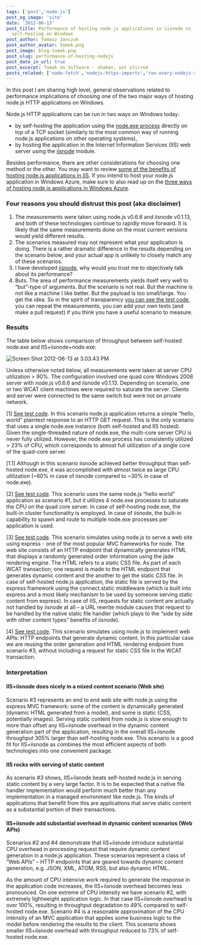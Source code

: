 ```yaml
---
tags: ['post','node.js']
post_og_image: 'site'
date: '2012-06-13'  
post_title: Performance of hosting node.js applications in iisnode vs
  self-hosting on Windows
post_author: Tomasz Janczuk
post_author_avatar: tomek.png
post_image: blog-tomek.png
post_slug: performance-of-hosting-nodejs
post_date_in_url: true
post_excerpt: Tomek on Software - shaken, not stirred
posts_related: ['node-fetch','nodejs-https-imports','run-every-nodejs-version-in-lambda']
---
```





In this post I am sharing high level, general observations related to performance implications of choosing one of the two major ways of hosting node.js HTTP applications on Windows.   

Node.js HTTP applications can be run in two ways on Windows today:  

* by self-hosting the application using the [node.exe process](http://nodejs.org/#download) directly on top of a TCP socket (similarly to the most common way of running node.js applications on other operating systems),  
* by hosting the application in the Internet Information Services (IIS) web server using the [iisnode](https://github.com/tjanczuk/iisnode) module.  
  

Besides performance, there are other considerations for choosing one method or the other. You may want to review [some of the benefits of hosting node.js applications in IIS](http://tomasz.janczuk.org/2011/08/hosting-nodejs-applications-in-iis-on.html). If you intend to host your node.js application in Windows Azure, make sure to also read up on the [three ways of hosting node.js applications in Windows Azure](http://tomasz.janczuk.org/2012/06/three-ways-of-deploying-nodejs-apps-to.html).   

### Four reasons you should distrust this post (aka disclaimer)  

1. The measurements were taken using node.js v0.6.6 and iisnode v0.1.13, and both of these technologies continue to rapidly move forward. It is likely that the same measurements done on the most current versions would yield different results.  
2. The scenarios measured may not represent what your application is doing. There is a rather dramatic difference in the results depending on the scenario below, and your actual app is unlikely to closely match any of these scenarios.  
3. I have developed [iisnode](https://github.com/tjanczuk/iisnode), why would you trust me to objectively talk about its performance?  
4. Buts. The area of performance measurements yields itself very well to “but”-type of arguments. But the scenario is not real. But the machine is not like a machine I like better. But the payload is too small/large. You get the idea. So in the spirit of transparency [you can see the test code](https://github.com/tjanczuk/iisnode/tree/master/test/performance), you can repeat the measurements, you can add your own tests (and make a pull request) if you think you have a useful scenario to measure.  
  

### Results  

The table below shows comparison of throughput between self-hosted node.exe and IIS+iisnode+node.exe:  

 ![Screen Shot 2012-06-13 at 3.03.43 PM](http://lh3.ggpht.com/-fIIjSarL_RA/T9kUCYXgDRI/AAAAAAAACCs/ADl94P-2xhA/Screen%252520Shot%2525202012-06-13%252520at%2525203.03.43%252520PM_thumb%25255B2%25255D.png?imgmax=800)  

Unless otherwise noted below, all measurements were taken at server CPU utilization > 90%. The configuration involved one quad core Windows 2008 server with node.js v0.6.6 and iisnode v0.1.13. Depending on scenario, one or two WCAT client machines were required to saturate the server. Clients and server were connected to the same switch but were not on private network.     
  
[1] [See test code](https://github.com/tjanczuk/iisnode/tree/master/test/performance/www/default). In this scenario node.js application returns a simple “hello, world” plaintext response to an HTTP GET request. This is the only scenario that uses a single node.exe instance (both self-hosted and IIS hosted). Given the single-threaded nature of node.exe, the multi-core server CPU is never fully utilized. However, the node.exe process has consistently utilized > 23% of CPU, which corresponds to almost full utilization of a single core of the quad-core server.      
  
[1.1] Although in this scenario iisnode achieved better throughput than self-hosted node.exe, it was accomplished with almost twice as large CPU utilization (~60% in case of iisnode compared to ~30% in case of node.exe).      
  
[2] [See test code](https://github.com/tjanczuk/iisnode/tree/master/test/performance/www/cluster). This scenario uses the same node.js “hello world” application as scenario #1, but it utilizes 4 node.exe processes to saturate the CPU on the quad core server. In case of self-hosting node.exe, the built-in cluster functionality is employed. In case of iisnode, the built-in capability to spawn and route to multiple node.exe processes per application is used.      
  
[3] [See test code](https://github.com/tjanczuk/iisnode/tree/master/test/performance/www/express). This scenario simulates using node.js to serve a web site using express - one of the most popular MVC frameworks for node. The web site consists of an HTTP endpoint that dynamically generates HTML that displays a randomly generated order information using the jade rendering engine. The HTML refers to a static CSS file. As part of each WCAT transaction, one request is made to the HTML endpoint that generates dynamic content and the another to get the static CSS file. In case of self-hosted node.js application, the static file is served by the express framework using the connect.static middleware (which is built into express and a most likely mechanism to be used by someone serving static content from express). In case of IIS, requests for static content are actually not handled by iisnode at all – a URL rewrite module causes that request to be handled by the native static file handler (which plays to the “side by side with other content types” benefits of iisnode).      
  
[4] [See test code](https://github.com/tjanczuk/iisnode/tree/master/test/performance/www/express-dynamic). This scenario simulates using node.js to implement web APIs: HTTP endpoints that generate dynamic content. In this particular case we are reusing the order generation and HTML rendering endpoint from scenario #3, without including a request for static CSS file in the WCAT transaction.    

### Interpretation  

#### IIS+iisnode does nicely in a mixed content scenario (Web site)  

Scenario #3 represents an end to end web site with node.js using the express MVC framework: some of the content is dynamically generated (dynamic HTML generated from a model), and some is static (CSS, potentially images). Serving static content from node.js is slow enough to more than offset any IIS+iisnode overhead in the dynamic content generation part of the application, resulting in the overall IIS+iisnode throughput 305% larger than self-hosting node.exe. This scenario is a good fit for IIS+iisnode as combines the most efficient aspects of both technologies into one convenient package.  

#### IIS rocks with serving of static content  

As scenario #3 shows, IIS+iisnode beats self-hosted node.js in serving static content by a very large factor. It is to be expected that a native file handler implementation would perform much better than any implementation in a managed environment like node.js. The kinds of applications that benefit from this are applications that serve static content as a substantial portion of their transactions.   

#### IIS+iisnode add substantial overhead in dynamic content scenarios (Web APIs)  

Scenarios #2 and #4 demonstrate that IIS+iisnode introduce substantial CPU overhead in processing request that require dynamic content generation in a node.js application. These scenarios represent a class of “Web APIs” – HTTP endpoints that are geared towards dynamic content generation, e.g. JSON, XML, ATOM, RSS, but also dynamic HTML.     
      
As the amount of CPU intensive work required to generate the response in the application code increases, the IIS+iisnode overhead becomes less pronounced. On one extreme of CPU intensity we have scenario #2, with extremely lightweight application logic. In that case IIS+iisnode overhead is over 100%, resulting in throughput degradation to 49% compared to self-hosted node.exe. Scenario #4 is a reasonable approximation of the CPU intensity of an MVC application that applies some business logic to the model before rendering the results to the client. This scenario shows smaller IIS+iisnode overhead with throughput reduced to 73% of self-hosted node.exe.  
